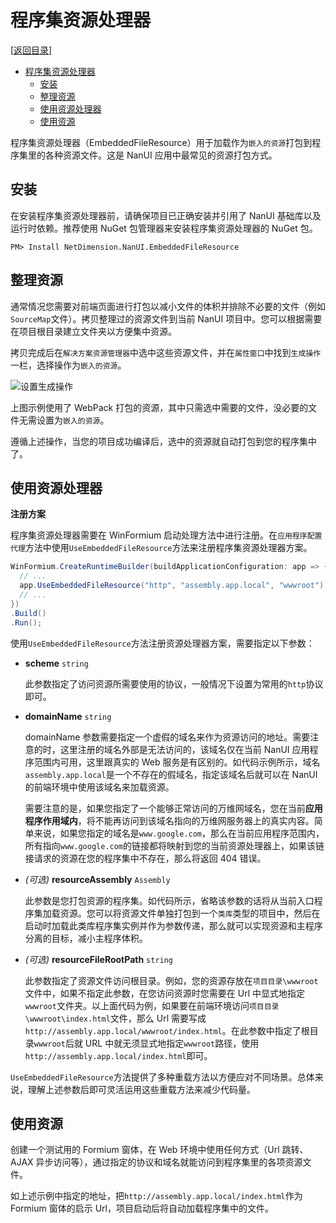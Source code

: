 # 程序集资源处理器

[[返回目录](README.md)]

- [程序集资源处理器](#程序集资源处理器)
  - [安装](#安装)
  - [整理资源](#整理资源)
  - [使用资源处理器](#使用资源处理器)
  - [使用资源](#使用资源)

程序集资源处理器（EmbeddedFileResource）用于加载作为`嵌入的资源`打包到程序集里的各种资源文件。这是 NanUI 应用中最常见的资源打包方式。

## 安装

在安装程序集资源处理器前，请确保项目已正确安装并引用了 NanUI 基础库以及运行时依赖。推荐使用 NuGet 包管理器来安装程序集资源处理器的 NuGet 包。

```
PM> Install NetDimension.NanUI.EmbeddedFileResource
```

## 整理资源

通常情况您需要对前端页面进行打包以减小文件的体积并排除不必要的文件（例如`SourceMap`文件）。拷贝整理过的资源文件到当前 NanUI 项目中。您可以根据需要在项目根目录建立文件夹以方便集中资源。

拷贝完成后在`解决方案资源管理器`中选中这些资源文件，并在`属性窗口`中找到`生成操作`一栏，选择操作为`嵌入的资源`。

![设置生成操作](../images/set-resource-build-action.png)

上图示例使用了 WebPack 打包的资源，其中只需选中需要的文件，没必要的文件无需设置为`嵌入的资源`。

遵循上述操作，当您的项目成功编译后，选中的资源就自动打包到您的程序集中了。

## 使用资源处理器

**注册方案**

程序集资源处理器需要在 WinFormium 启动处理方法中进行注册。在`应用程序配置代理`方法中使用`UseEmbeddedFileResource`方法来注册程序集资源处理器方案。

```C#
WinFormium.CreateRuntimeBuilder(buildApplicationConfiguration: app => {
  // ...
  app.UseEmbeddedFileResource("http", "assembly.app.local", "wwwroot");
  // ...
})
.Build()
.Run();
```

使用`UseEmbeddedFileResource`方法注册资源处理器方案，需要指定以下参数：

- **scheme** `string`

  此参数指定了访问资源所需要使用的协议，一般情况下设置为常用的`http`协议即可。

- **domainName** `string`

  domainName 参数需要指定一个虚假的域名来作为资源访问的地址。需要注意的时，这里注册的域名外部是无法访问的，该域名仅在当前 NanUI 应用程序范围内可用，这里跟真实的 Web 服务是有区别的。如代码示例所示，域名`assembly.app.local`是一个不存在的假域名，指定该域名后就可以在 NanUI 的前端环境中使用该域名来加载资源。

  需要注意的是，如果您指定了一个能够正常访问的万维网域名，您在当前**应用程序作用域内**，将不能再访问到该域名指向的万维网服务器上的真实内容。简单来说，如果您指定的域名是`www.google.com`，那么在当前应用程序范围内，所有指向`www.google.com`的链接都将映射到您的当前资源处理器上，如果该链接请求的资源在您的程序集中不存在，那么将返回 404 错误。

- _(可选)_ **resourceAssembly** `Assembly`

  此参数是您打包资源的程序集。如代码所示，省略该参数的话将从当前入口程序集加载资源。您可以将资源文件单独打包到一个`类库`类型的项目中，然后在启动时加载此类库程序集实例并作为参数传递，那么就可以实现资源和主程序分离的目标，减小主程序体积。

- _(可选)_ **resourceFileRootPath** `string`

  此参数指定了资源文件访问根目录。例如，您的资源存放在`项目目录\wwwroot`文件中，如果不指定此参数，在您访问资源时您需要在 Url 中显式地指定`wwwroot`文件夹。以上面代码为例，如果要在前端环境访问`项目目录\wwwroot\index.html`文件，那么 Url 需要写成 `http://assembly.app.local/wwwroot/index.html`。在此参数中指定了根目录`wwwroot`后就 URL 中就无须显式地指定`wwwroot`路径，使用`http://assembly.app.local/index.html`即可。

`UseEmbeddedFileResource`方法提供了多种重载方法以方便应对不同场景。总体来说，理解上述参数后即可灵活运用这些重载方法来减少代码量。

## 使用资源

创建一个测试用的 Formium 窗体，在 Web 环境中使用任何方式（Url 跳转、AJAX 异步访问等），通过指定的协议和域名就能访问到程序集里的各项资源文件。

如上述示例中指定的地址，把`http://assembly.app.local/index.html`作为 Formium 窗体的启示 Url，项目启动后将自动加载程序集中的文件。
